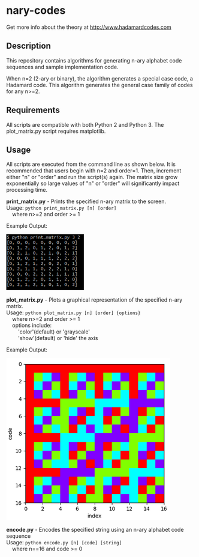 # nary-codes

Get more info about the theory at http://www.hadamardcodes.com

## Description
This repository contains algorithms for generating n-ary
alphabet code sequences and sample implementation code.

When n=2 (2-ary or binary), the algorithm generates a
special case code, a Hadamard code. This algorithm
generates the general case family of codes for any n>=2.

## Requirements
All scripts are compatible with both Python 2 and Python 3.
The plot_matrix.py script requires matplotlib.

## Usage
All scripts are executed from the command line as shown below.
It is recommended that users begin with n=2 and order=1.
Then, increment either "n" or "order" and run the script(s) again.
The matrix size grow exponentially so large values of "n" or "order" will significantly impact processing time.

**print_matrix.py** - Prints the specified n-ary matrix to the screen.  
Usage: `python print_matrix.py [n] [order]`  
&nbsp;&nbsp;&nbsp;&nbsp;where n>=2 and order >= 1

Example Output:

![Printout of Second Order 3-ary Code Matrix](3-ary_code_order2.png?raw=true "Printout of Second Order 3-ary Code Matrix")

**plot_matrix.py** - Plots a graphical representation of the specified n-ary matrix.  
Usage: `python plot_matrix.py [n] [order] {options}`  
&nbsp;&nbsp;&nbsp;&nbsp;where n>=2 and order >= 1  
&nbsp;&nbsp;&nbsp;&nbsp;options include:  
&nbsp;&nbsp;&nbsp;&nbsp;&nbsp;&nbsp;&nbsp;&nbsp;'color'(default) or 'grayscale'  
&nbsp;&nbsp;&nbsp;&nbsp;&nbsp;&nbsp;&nbsp;&nbsp;'show'(default) or 'hide' the axis

Example Output:

![Plot of Second Order 4-ary Code Matrix](4-ary_code_order2.png?raw=true "Plot of Second Order 4-ary Code Matrix")

**encode.py** - Encodes the specified string using an n-ary alphabet code sequence  
Usage: `python encode.py [n] [code] [string]`  
&nbsp;&nbsp;&nbsp;&nbsp;where n==16 and code >= 0
